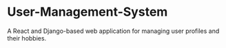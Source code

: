 # User-Management-System
A React and Django-based web application for managing user profiles and their hobbies.
